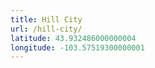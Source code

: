 ```yaml
---
title: Hill City
url: /hill-city/
latitude: 43.932486000000004
longitude: -103.57519300000001
---
```

